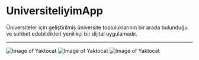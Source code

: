 # UniversiteliyimApp
Üniversiteler için geliştirilmiş üniversite topluluklarının bir arada bulunduğu ve sohbet edebildikleri yenilikçi bir dijital uygulamadır.
<hr>


![Image of Yaktocat](https://imguploads.net/images/2021/04/06/Hd4WEo.jpg)
![Image of Yaktocat](https://imguploads.net/images/2021/04/06/Hd4sov.jpg)
![Image of Yaktocat](https://imguploads.net/images/2021/04/06/Hd4xcb.jpg)



